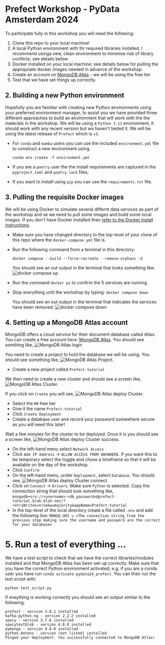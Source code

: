 # Prefect Workshop - PyData Amsterdam 2024

To participate fully in this workshop you will need the following:
1. Clone this repo to your local machine!
2. A local Python environment with thr required libraries installed, I recommend usinga  new, clean environment to minimise risk of library conflicts; see details below.
3. Docker installed on your local machine; see details below for pulling the appropriate docker images needed in advance of the workshop.
4. Create an account on [MongoDB Atlas](https://www.mongodb.com/cloud/atlas/register) - we will be using the free tier
5. Test that we have set things up correctly.

## 2. Building a new Python environment
Hopefully you are familiar with creating new Python environments using your preferred environment manager, to assist you we have provided three different approaches to build an environment that will work with the the materials in the workshop. We will be using a `Python 3.12` environment, it should work with any recent version but we haven't tested it. We will be using the latest release of `Prefect` which is `v3`.
- For `conda` and `mamba` users you can use the included `environment.yml` file to construct a new environment using. 

    ```conda env create -f environment.yml```
- If you are a `poetry` user the the install requirements are captured in the `pyproject.toml` and `poetry.lock` files.
- If you want to install using `pip` you can use the `requirements.txt` file.

## 3. Pulling the requisite Docker images

We will be using Docker to simulate several differnt data services as part of the workshop and se we need to pull some images and build some local images. If you don't have Docker installed then [refer to the Docker install instructions](https://docs.docker.com/get-started/get-docker/).

- Make sure you have changed directory to the top-level of your clone of this repo where the `docker-compose.yml` file is.
- Run the following command from a terminal in this directory:

    ```docker compose --build --force-recreate --remove-orphans -d```
    
    You should see an out output in the terminal that looks something like: ![docker compose up](images/docker-compose-output.png)

- Run the command `docker ps` to confirm the 5 services are running
- Stop everything until the workshop by typing:
    ```docker compose down```
   
    You should see an out output in the terminal that indicates the services have been removed: ![docker compose down](images/docker-compose-down.png)

## 4. Setting up a MongoDB Atlas account

MongoDB offers a cloud service for their document database called Atlas. You can create a free account here: [MongoDB Atlas](https://www.mongodb.com/cloud/atlas/register). You should see somthing like, ![MongoDB Atlas login](images/mongodb-atlas.png)

You need to create a project to hold the database we will be using. You should see something like, ![MongoDB Atlas Project](images/mongo-create-project.png). 

- Create a new project called `Prefect-tutorial`

We then need to create a new cluster and should see a screen like, ![MongoDB Atlas Cluster](images/mongodb-create-cluster.png).

If you click on `Create` you will see, ![MongoDB Atlas deploy Cluster ](images/mongodb-deploy-cluster.png).

- Select the `M0` free tier
- Give it the name `Prefect-tutorial`
- Click `Create Deployment`
- Create a database user and record your password somewhere secure as you will need this later!

Wait a few minutes for the cluster to be deployed. Once it is you should see a screen like, ![MongoDB Atlas deploy Cluster success](images/mongodb-success-cluster.png).

- On the left-hand menu select `Network Access`
- Click `Add IP Address` -> `ALLOW ACCESS FROM ANYWHERE`. If you want this to be temporary select the toggle and chose a timeframe so that it will be available on the day of the workshop.
- Click `Confirm`
- On the left-hand menu, under `Deployment`, select `Database`. You should see, ![MongoDB Atlas deploy Cluster connect](images/mongodb-cluster-connect.png).
- Click on `Connect` -> `Drivers`. Make sure `Python` is selected. Copy the connection string that should look something like, `mongodb+srv://<username>:<db_password>@prefect-tutorial.blah.blah.net/?retryWrites=true&w=majority&appName=Prefect-tutorial`
- In the top-level of the local directory create a file called `.env` and add the following line:
    ```MONGO_URI = <The connection string from the previous step making sure the username and password are the correct for your database>```

# 5. Run a test of everything ...

We have a test script to check that we have the correct libraries/modules installed and that MongoDB Atlas has been set-up correctly. Make sure that you have the correct Python environment activated; e.g. if you are a conda user you have run `conda activate pydata24_prefect`. You can then run the test script with:

```python test_script.py```

If eveything is working correctly you should see an output similar to the following:

```
prefect - version 3.0.1 installed
kafka-python-ng - version 2.2.2 installed
spacy - version 3.7.6 installed
spacytextblob - version 4.0.0 installed
pymongo - version 4.8.0 installed
python-dotenv - version (not listed) installed
Pinged your deployment. You successfully connected to MongoDB Atlas!
```